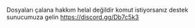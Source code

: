 Dosyaları çalana hakkım helal değildir komut istiyorsanız destek sunucumuza gelin https://discord.gg/Db7c5k3

